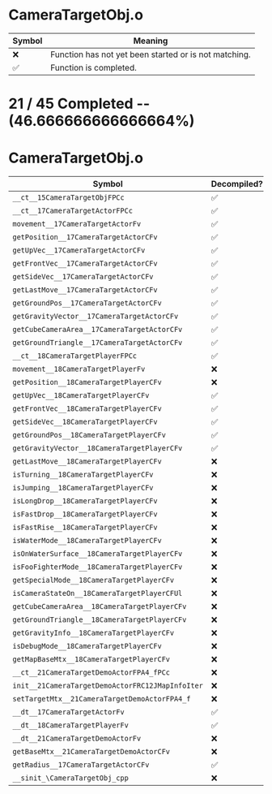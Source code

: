 # CameraTargetObj.o
| Symbol | Meaning 
| ------------- | ------------- 
| :x: | Function has not yet been started or is not matching. 
| :white_check_mark: | Function is completed. 


# 21 / 45 Completed -- (46.666666666666664%)
# CameraTargetObj.o
| Symbol | Decompiled? |
| ------------- | ------------- |
| `__ct__15CameraTargetObjFPCc` | :white_check_mark: |
| `__ct__17CameraTargetActorFPCc` | :white_check_mark: |
| `movement__17CameraTargetActorFv` | :white_check_mark: |
| `getPosition__17CameraTargetActorCFv` | :white_check_mark: |
| `getUpVec__17CameraTargetActorCFv` | :white_check_mark: |
| `getFrontVec__17CameraTargetActorCFv` | :white_check_mark: |
| `getSideVec__17CameraTargetActorCFv` | :white_check_mark: |
| `getLastMove__17CameraTargetActorCFv` | :white_check_mark: |
| `getGroundPos__17CameraTargetActorCFv` | :white_check_mark: |
| `getGravityVector__17CameraTargetActorCFv` | :white_check_mark: |
| `getCubeCameraArea__17CameraTargetActorCFv` | :white_check_mark: |
| `getGroundTriangle__17CameraTargetActorCFv` | :white_check_mark: |
| `__ct__18CameraTargetPlayerFPCc` | :white_check_mark: |
| `movement__18CameraTargetPlayerFv` | :x: |
| `getPosition__18CameraTargetPlayerCFv` | :x: |
| `getUpVec__18CameraTargetPlayerCFv` | :white_check_mark: |
| `getFrontVec__18CameraTargetPlayerCFv` | :white_check_mark: |
| `getSideVec__18CameraTargetPlayerCFv` | :white_check_mark: |
| `getGroundPos__18CameraTargetPlayerCFv` | :white_check_mark: |
| `getGravityVector__18CameraTargetPlayerCFv` | :white_check_mark: |
| `getLastMove__18CameraTargetPlayerCFv` | :x: |
| `isTurning__18CameraTargetPlayerCFv` | :x: |
| `isJumping__18CameraTargetPlayerCFv` | :x: |
| `isLongDrop__18CameraTargetPlayerCFv` | :x: |
| `isFastDrop__18CameraTargetPlayerCFv` | :x: |
| `isFastRise__18CameraTargetPlayerCFv` | :x: |
| `isWaterMode__18CameraTargetPlayerCFv` | :x: |
| `isOnWaterSurface__18CameraTargetPlayerCFv` | :x: |
| `isFooFighterMode__18CameraTargetPlayerCFv` | :x: |
| `getSpecialMode__18CameraTargetPlayerCFv` | :x: |
| `isCameraStateOn__18CameraTargetPlayerCFUl` | :x: |
| `getCubeCameraArea__18CameraTargetPlayerCFv` | :x: |
| `getGroundTriangle__18CameraTargetPlayerCFv` | :x: |
| `getGravityInfo__18CameraTargetPlayerCFv` | :x: |
| `isDebugMode__18CameraTargetPlayerCFv` | :x: |
| `getMapBaseMtx__18CameraTargetPlayerCFv` | :x: |
| `__ct__21CameraTargetDemoActorFPA4_fPCc` | :x: |
| `init__21CameraTargetDemoActorFRC12JMapInfoIter` | :x: |
| `setTargetMtx__21CameraTargetDemoActorFPA4_f` | :x: |
| `__dt__17CameraTargetActorFv` | :white_check_mark: |
| `__dt__18CameraTargetPlayerFv` | :white_check_mark: |
| `__dt__21CameraTargetDemoActorFv` | :x: |
| `getBaseMtx__21CameraTargetDemoActorCFv` | :x: |
| `getRadius__17CameraTargetActorCFv` | :white_check_mark: |
| `__sinit_\CameraTargetObj_cpp` | :x: |
